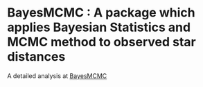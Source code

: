 # BayesMCMC : A package which applies Bayesian Statistics and MCMC method to observed star distances

A detailed analysis at [BayesMCMC](https://github.com/asasli/BayesMCMC/blob/main/BayesMCMC.ipynb)
